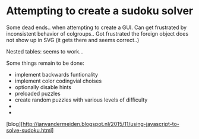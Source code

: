 Attempting to create a sudoku solver 
====================================
Some dead ends.. when attempting to create a GUI.
Can get frustrated by inconsistent behavior of colgroups..
Got frustrated the foreign object does not show up in SVG (it gets there and seems correct..)

Nested tables: seems to work...

Some things remain to be done:
* implement backwards funtionality
* implement color codingvial choises
* optionally disable hints
* preloaded puzzles
* create random puzzles with various levels of difficulty
*
*

[blog][http://janvandermeiden.blogspot.nl/2015/11/using-javascript-to-solve-sudoku.html] 
